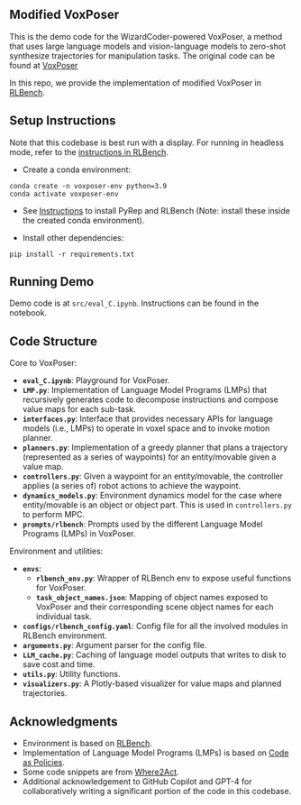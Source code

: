 ## Modified VoxPoser

This is the demo code for the WizardCoder-powered VoxPoser, a method that uses large language models and vision-language models to zero-shot synthesize trajectories for manipulation tasks. The original code can be found at [VoxPoser](https://voxposer.github.io/)

In this repo, we provide the implementation of modified VoxPoser in [RLBench](https://sites.google.com/view/rlbench).


## Setup Instructions

Note that this codebase is best run with a display. For running in headless mode, refer to the [instructions in RLBench](https://github.com/stepjam/RLBench#running-headless).

- Create a conda environment:
```Shell
conda create -n voxposer-env python=3.9
conda activate voxposer-env
```

- See [Instructions](https://github.com/stepjam/RLBench#install) to install PyRep and RLBench (Note: install these inside the created conda environment).

- Install other dependencies:
```Shell
pip install -r requirements.txt
```

## Running Demo

Demo code is at `src/eval_C.ipynb`. Instructions can be found in the notebook.

## Code Structure

Core to VoxPoser:

- **`eval_C.ipynb`**: Playground for VoxPoser.
- **`LMP.py`**: Implementation of Language Model Programs (LMPs) that recursively generates code to decompose instructions and compose value maps for each sub-task.
- **`interfaces.py`**: Interface that provides necessary APIs for language models (i.e., LMPs) to operate in voxel space and to invoke motion planner.
- **`planners.py`**: Implementation of a greedy planner that plans a trajectory (represented as a series of waypoints) for an entity/movable given a value map.
- **`controllers.py`**: Given a waypoint for an entity/movable, the controller applies (a series of) robot actions to achieve the waypoint.
- **`dynamics_models.py`**: Environment dynamics model for the case where entity/movable is an object or object part. This is used in `controllers.py` to perform MPC.
- **`prompts/rlbench`**: Prompts used by the different Language Model Programs (LMPs) in VoxPoser.

Environment and utilities:

- **`envs`**:
  - **`rlbench_env.py`**: Wrapper of RLBench env to expose useful functions for VoxPoser.
  - **`task_object_names.json`**: Mapping of object names exposed to VoxPoser and their corresponding scene object names for each individual task.
- **`configs/rlbench_config.yaml`**: Config file for all the involved modules in RLBench environment.
- **`arguments.py`**: Argument parser for the config file.
- **`LLM_cache.py`**: Caching of language model outputs that writes to disk to save cost and time.
- **`utils.py`**: Utility functions.
- **`visualizers.py`**: A Plotly-based visualizer for value maps and planned trajectories.

## Acknowledgments
- Environment is based on [RLBench](https://sites.google.com/view/rlbench).
- Implementation of Language Model Programs (LMPs) is based on [Code as Policies](https://code-as-policies.github.io/).
- Some code snippets are from [Where2Act](https://cs.stanford.edu/~kaichun/where2act/).
- Additional acknowledgement to GitHub Copilot and GPT-4 for collaboratively writing a significant portion of the code in this codebase.
